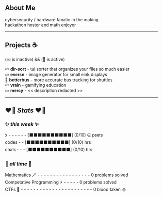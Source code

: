 ## About Me

cybersecurity / hardware fanatic in the making  
hackathon hoster and math enjoyer  

----

## Projects ☕

(💤 is inactive) && (🔧 is active)

💤 **dir-sort** - tui sorter that organizes your files so much easier  
💤 **everse** - image generator for small eink displays  
🔧 **betterbus** - more accurate bus tracking for shuttles  
💤 **vrain** - gamifying education  
💤 **mercy** - << description redacted >>   

----

## ❤️‍🔥 _Stats_ ❤️‍🔥

### ✨ _this week_ ✨  
 
x - - - - - - [⬛⬛⬛⬛⬛⬛⬛⬛⬛⬛] (0/10) $\in$ psets  
codes - - [⬛⬛⬛⬛⬛⬛⬛⬛⬛⬛] (0/10) hrs   
chals - - - [⬛⬛⬛⬛⬛⬛⬛⬛⬛⬛] (0/10) hrs  

### 🍓 _all time_ 🍓  
Mathematics 🪄 - - - - - - - - - - - - - - - - - 0 problems solved  
Competative Programming ⚡️ - - - - - 0 problems solved  
CTFs 🚩 - - - - - - - - - - - - - - - - - - - - - - - 0 blood taken 🩸





<!--
**pormonto/pormonto** is a ✨ _special_ ✨ repository because its `README.md` (this file) appears on your GitHub profile.

Here are some ideas to get you started:

- 🔭 I’m currently working on ...
- 🌱 I’m currently learning ...
- 👯 I’m looking to collaborate on ...
- 🤔 I’m looking for help with ...
- 💬 Ask me about ...
- 📫 How to reach me: ...
- 😄 Pronouns: ...
- ⚡ Fun fact: ...
-->
